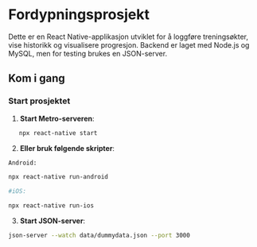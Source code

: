 # Fordypningsprosjekt

Dette er en React Native-applikasjon utviklet for å loggføre treningsøkter, vise historikk og visualisere progresjon. Backend er laget med Node.js og MySQL, men for testing brukes en JSON-server.

## Kom i gang

### Start prosjektet

1. **Start Metro-serveren**:
```bash
   npx react-native start
```
2. **Eller bruk følgende skripter**:
```bash
Android:

npx react-native run-android

#iOS: 

npx react-native run-ios
```
3. **Start JSON-server**:
```bash
json-server --watch data/dummydata.json --port 3000
```
